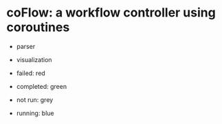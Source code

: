# coFlow: a workflow controller using coroutines

* parser
* visualization


* failed: red
* completed: green
* not run: grey
* running: blue
